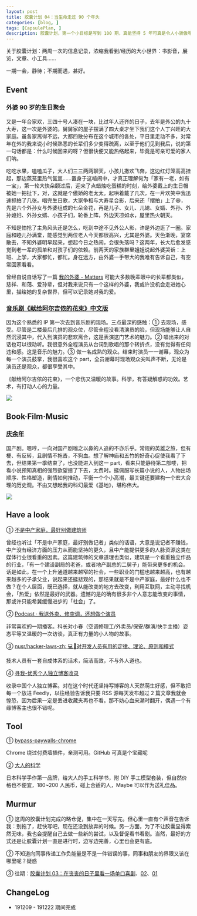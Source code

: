 ```yaml
---
layout: post
title: 胶囊计划 04：当生命走过 90 个年头
categories: [blog, ]
tags: [CapsulePlan, ]
description: 胶囊计划，第一个小目标是写到 100 期，真能坚持 5 年可真是令人小骄傲呢
---
```



关于胶囊计划：两周一次的信息记录，浓缩我看到/经历的大小世界：书影音，展览，文章、小工具……

一期一会，静待；不期而遇，甚好。

## Event

### 外婆 90 岁的生日聚会

又是一年合家欢，三四十号人凑在一块，比过年人还齐的日子，去年是外公的九十大寿，这一次是外婆的。舅舅家的屋子摆满了四大桌才坐下我们这个人丁兴旺的大家庭。虽各家离得不远，大都四散分布在这个城市的各处，平日里走动不多，对常年在外的我来说小时候熟悉的长辈们多少变得疏离，以至于他们见到我后，说的第一句话都是：什么时候回来的呀？但很快便又能热络起来，毕竟是可亲可爱的家人们呐。

吃吃水果，嗑嗑瓜子，大人们三三两两聊天，小孩儿撒欢飞奔，这边红灯笼高高挂起，那边蒸笼里热气氤氲……置身于这喧闹中，才真正理解何为「家有一老，如有一宝」，第一轮大快朵颐过后，迎来了点蜡烛吃蛋糕的时刻，给外婆戴上的生日帽被她一把扯下，对，这就是个傲娇的老太太。起哄着戴了几次，在一片欢笑中我迅速抓拍了几张。唱完生日歌，大家争相与大寿星合影，后来还「摆拍」上了😆，先是六个外孙女与外婆组成的七朵金花，再是儿子、女儿、儿媳、女婿、外孙、外孙媳妇、外孙女婿、小孩子们，轮番上阵，外边天凉如水，屋里热火朝天。

不知是怕抢了主角风头还是怎么，吃到中途不见外公人影，许是外边逛了一圈。家庭和睦儿孙满堂，能感觉到两位老人今天都很高兴，尤其是外婆。天色渐晚，宴席散去，不知外婆明早起来，想起今日之热闹，会很失落吗？这两年，长大后愈发感觉到老一辈的孤单和对孩子们的依赖。前两天的家族群里姐姐说起外婆哭诉：上班、上学，大家都忙，都忙。身在远方，由外婆一手带大的我唯有告诉自己，有空常回家看看。

曾经自说自话写了一篇 [我的外婆 - Matters](https://matters.news/@zhangdian0801/%E6%88%91%E7%9A%84%E5%A4%96%E5%A9%86-zdpuAmKFgbL8jJLsEdA5reEkd8tuiMXQgek2q91aVw1nJR8BQ) 可能大多数晚辈眼中的长辈都类似，慈祥、和蔼、爱孙辈，但对我来说只有一个这样的外婆，我或许没机会走进她心里，描绘她的复杂世界，但可以记录她对我的爱。

### [音乐剧《献给阿尔吉侬的花束》中文版](https://mp.weixin.qq.com/s/WHgodBtD6IigR6AtrEb94g)

因为这个熟悉的 IP 第一次去到音乐剧的现场。三点最深的感触：① 去现场，感受。尽管是二楼最后几排的观众位，尽管全程没看清演员的脸，但现场能够让人自然沉浸其中，代入到演员的悲欢离合，这是表演这门艺术的魅力。② 唱出来的对话也可以很动听。我很意外全程演员从台词到歌唱的那个转折点，没有觉得有任何违和感。这是音乐的魅力。③ 做一名成熟的观众。结束时演员一一谢幕，观众为每一个演员鼓掌，我很喜欢这个 part，全员谢幕时现场观众尖叫声不断，无论是演员还是观众，都很享受其中。

《献给阿尔吉侬的花束》，一个悲伤又温暖的故事。科学，有答疑解惑的功效。艺术，有打动人心的力量。

![](https://tva1.sinaimg.cn/large/006tNbRwgy1ga4nvybboaj30u00k00xe.jpg)

## Book·Film·Music

### [庆余年](https://movie.douban.com/subject/25853071/)

国产剧。嗯哼，一向对国产剧嗤之以鼻的人追的不亦乐乎。常规的英雄之旅，但有梗、有反转，且剧情不拖沓，不狗血。想了解神庙和五竹的好奇心促使我看了下去，但结果第一季结束了，也没能进入到这一 part，看来只能静待第二部喽，把看小说预知真相的强烈欲望摁了下去，太费时。挺佩服写长篇小说的人，人物出场顺序、性格塑造，剧情如何推动，平衡一个个小高潮，最关键还要建构一个宏大合理的历史观。不由又想起我的科幻最爱《基地》，堪称伟大。

![](https://tva1.sinaimg.cn/large/006tNbRwgy1ga4mialbayj30u00jzwk2.jpg)

## Have a look

① [不是中产家庭，最好别做建筑师](http://www.archask.com/question/2057)

曾经也听过「不是中产家庭，最好别做记者」类似的话语，大意是说记者不赚钱，中产没有经济方面的压力从而能坚持的更久，且中产能提供更多的人脉资源这类在媒体行业很看重的因素。这篇建筑师的文章道理也类似，建筑是一个看重独立作品的行业，「有一个建设副局的老爸，或者地产副总的二舅子」能带来更多的机会。话是如此，在一个上升通道越来越窄的社会，一些职业的门槛也越来越高，也有越来越多的子承父业，说起来还挺悲观的，那结果就是不是中产家庭，最好什么也不做？在个人层面，既已选择，就从能改变的地方去改变，利用互联网，主动寻找机会，「热爱」依然是最好的武器。遗憾的是的确有很多非个人意志能改变的事情，那或许只能希冀缓慢进步的「社会」了。

② [Podcast · 我送外卖、修空调，还想做个演员](https://mp.weixin.qq.com/s/bhf4imxXXVsae_hRd0-OHQ)

非常喜欢的一期播客。科长对小春（空调修理工/外卖员/保安/群演/快手主播）姿态平等又温暖的一次访谈，真正有力量的小人物的故事。

③ [nusr/hacker-laws-zh: 💻📖对开发人员有用的定律、理论、原则和模式](https://github.com/nusr/hacker-laws-zh)

技术人员有一套自成体系的话术，简洁高效，不与外人道也。

④ [寻我-优秀个人独立博客收录](https://seekbetter.me/)

收录中国个人独立博客。对在这个时代还坚持写博客的人天然萌生好感，但不敢把每一个放进 Feedly，以往经验告诉我只要 RSS 源每天发布超过 2 篇文章我就会惶恐，因为后果一定是丢进收藏夹再也不看。那不妨心血来潮时翻开，偶遇一个有缘博客主也很不错呢。

## Tool

① [bypass-paywalls-chrome](https://github.com/iamadamdev/bypass-paywalls-chrome)

Chrome 绕过付费墙插件，亲测可用。GitHub 可真是个宝藏呢

② [大人的科学](https://book.douban.com/series/21164)

日本科学手作第一品牌，给大人的手工科学书，附 DIY 手工模型套装，但自然价格也不便宜，180~200 人民币，碰上合适的人，Maybe 可以作为送礼佳品。

## Murmur

① 这周的胶囊计划完成的略仓促，集中在一天写完。但心里一直有个声音在告诉我：别拖了，赶快写吧，现在还没到放弃的时候。另一方面，为了不让胶囊显得索然无味，我也会提醒自己去做一些新的尝试，以及督促看书看剧。当然，最好的方式还是让胶囊计划一直是进行时，边写边完善，心里也会更有底。

② 不知道向同事传递工作负能量是不是一件错误的事，同事和朋友的界限又该在哪里呢？疑惑

③ 往期：[胶囊计划 03：在丧丧的日子里看一场单口喜剧](https://zhangdian0801.github.io/blog/CapsulePlan03.html)、[02](https://zhangdian0801.github.io/blog/CapsulePlan02.html)、[01](https://zhangdian0801.github.io/blog/CapsulePlan01.html)

## ChangeLog

- 191209 - 191222 期间完成
